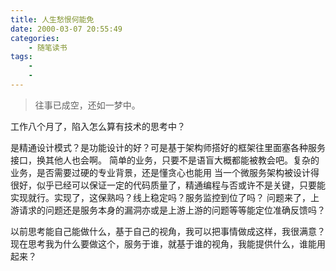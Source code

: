 ```yaml
---
title: 人生愁恨何能免
date: 2000-03-07 20:55:49
categories: 
    - 随笔读书
tags: 
    - 
    -  
---
```


>往事已成空，还如一梦中。


工作八个月了，陷入怎么算有技术的思考中？

是精通设计模式？是功能设计的好？可是基于架构师搭好的框架往里面塞各种服务接口，换其他人也会啊。
简单的业务，只要不是语盲大概都能被教会吧。复杂的业务，是否需要过硬的专业背景，还是懂贪心也能用
当一个微服务架构被设计得很好，似乎已经可以保证一定的代码质量了，精通编程与否或许不是关键，只要能实现就行。实现了，这保熟吗？线上稳定吗？服务监控到位了吗？
问题来了，上游请求的问题还是服务本身的漏洞亦或是上游上游的问题等等能定位准确反馈吗？

以前思考能自己能做什么，基于自己的视角，我可以把事情做成这样，我很满意？
现在思考我为什么要做这个，服务于谁，就基于谁的视角，我能提供什么，谁能用起来？










